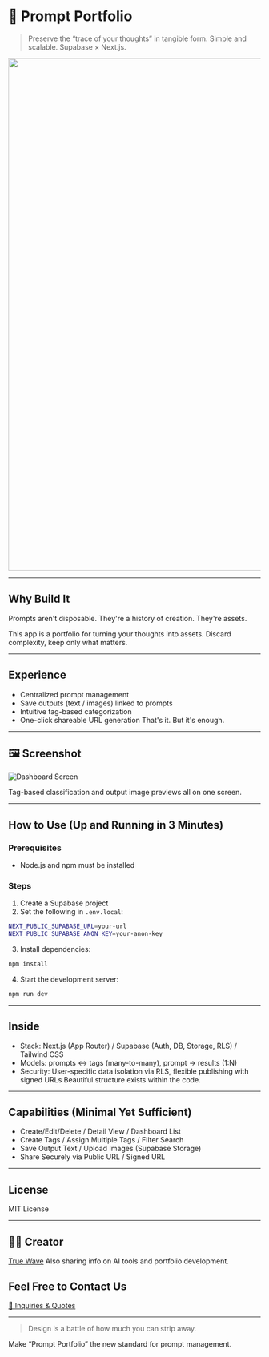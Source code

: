 # 🧠 Prompt Portfolio

> Preserve the “trace of your thoughts” in tangible form.
> Simple and scalable. Supabase × Next.js.

<p align="center">
<img width="1536" height="1024" alt="プロンプト (1)" src="https://github.com/user-attachments/assets/5bd04e24-62f2-4c9d-a2c9-73aacab70dac" />
</p>

---

## Why Build It

Prompts aren't disposable.
They're a history of creation. They're assets.

This app is a portfolio for turning your thoughts into assets.
Discard complexity, keep only what matters.

---

## Experience

- Centralized prompt management
- Save outputs (text / images) linked to prompts
- Intuitive tag-based categorization
- One-click shareable URL generation
That's it. But it's enough.

---

## 🖼 Screenshot
![Dashboard Screen](https://github.com/user-attachments/assets/2b357ac1-cdfb-4b78-945b-6c51bd2acbe3)

Tag-based classification and output image previews all on one screen.

---

## How to Use (Up and Running in 3 Minutes)

### Prerequisites

* Node.js and npm must be installed

### Steps

1. Create a Supabase project
2. Set the following in `.env.local`:

```bash
NEXT_PUBLIC_SUPABASE_URL=your-url
NEXT_PUBLIC_SUPABASE_ANON_KEY=your-anon-key
```

3. Install dependencies:

```bash
npm install
```

4. Start the development server:

```bash
npm run dev
```

---

## Inside

- Stack: Next.js (App Router) / Supabase (Auth, DB, Storage, RLS) / Tailwind CSS
- Models: prompts ↔ tags (many-to-many), prompt → results (1:N)
- Security: User-specific data isolation via RLS, flexible publishing with signed URLs
Beautiful structure exists within the code.

---

## Capabilities (Minimal Yet Sufficient)
- Create/Edit/Delete / Detail View / Dashboard List
- Create Tags / Assign Multiple Tags / Filter Search
- Save Output Text / Upload Images (Supabase Storage)
- Share Securely via Public URL / Signed URL

---

## License

MIT License

---

## 🧑‍💻 Creator

[True Wave](https://github.com/truthwave)
Also sharing info on AI tools and portfolio development.

## Feel Free to Contact Us
[📩 Inquiries & Quotes](mailto:realmadrid71214591@gmail.com)

---

> Design is a battle of how much you can strip away.

Make “Prompt Portfolio” the new standard for prompt management.
